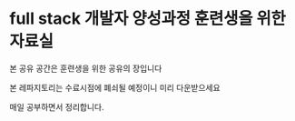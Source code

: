 # full stack 개발자 양성과정 훈련생을 위한 자료실

본 공유 공간은 훈련생을 위한 공유의 장입니다

본 레파지토리는 수료시점에 폐쇠될 예정이니 미리 다운받으세요

매일 공부하면서 정리합니다.